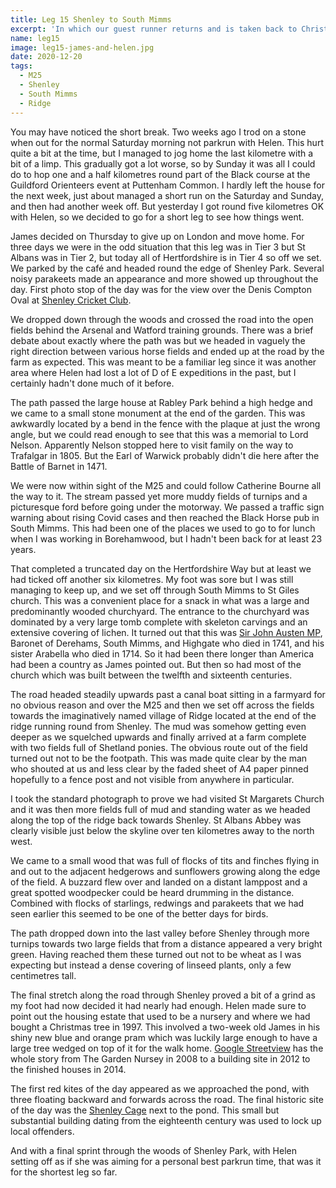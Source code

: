 ```yaml
---
title: Leg 15 Shenley to South Mimms
excerpt: 'In which our guest runner returns and is taken back to Christmas past'
name: leg15
image: leg15-james-and-helen.jpg
date: 2020-12-20
tags:
  - M25
  - Shenley
  - South Mimms
  - Ridge
---
```


You may have noticed the short break. Two weeks ago I trod on a stone when out for the normal Saturday morning not parkrun with Helen. This hurt quite a bit at the time, but I managed to jog home the last kilometre with a bit of a limp. This gradually got a lot worse, so by Sunday it was all I could do to hop one and a half kilometres round part of the Black course at the Guildford Orienteers event at Puttenham Common. I hardly left the house for the next week, just about managed a short run on the Saturday and Sunday, and then had another week off. But yesterday I got round five kilometres OK with Helen, so we decided to go for a short leg to see how things went.

James decided on Thursday to give up on London and move home. For three days we were in the odd situation that this leg was in Tier 3 but St Albans was in Tier 2, but today all of Hertfordshire is in Tier 4 so off we set. We parked by the café and headed round the edge of Shenley Park. Several noisy parakeets made an appearance and more showed up throughout the day. First photo stop of the day was for the view over the Denis Compton Oval at [Shenley Cricket Club](https://londonshenleyclub.co.uk/cricket/).

We dropped down through the woods and crossed the road into the open fields behind the Arsenal and Watford training grounds. There was a brief debate about exactly where the path was but we headed in vaguely the right direction between various horse fields and ended up at the road by the farm as expected. This was meant to be a familiar leg since it was another area where Helen had lost a lot of D of E expeditions in the past, but I certainly hadn't done much of it before.

The path passed the large house at Rabley Park behind a high hedge and we came to a small stone monument at the end of the garden. This was awkwardly located by a bend in the fence with the plaque at just the wrong angle, but we could read enough to see that this was a memorial to Lord Nelson. Apparently Nelson stopped here to visit family on the way to Trafalgar in 1805. But the Earl of Warwick probably didn't die here after the Battle of Barnet in 1471.

We were now within sight of the M25 and could follow Catherine Bourne all the way to it. The stream passed yet more muddy fields of turnips and a picturesque ford before going under the motorway. We passed a traffic sign warning about rising Covid cases and then reached the Black Horse pub in South Mimms. This had been one of the places we used to go to for lunch when I was working in Borehamwood, but I hadn't been back for at least 23 years.

That completed a truncated day on the Hertfordshire Way but at least we had ticked off another six kilometres. My foot was sore but I was still managing to keep up, and we set off through South Mimms to St Giles church. This was a convenient place for a snack in what was a large and predominantly wooded churchyard. The entrance to the churchyard was dominated by a very large tomb complete with skeleton carvings and an extensive covering of lichen. It turned out that this was [Sir John Austen MP](https://en.wikipedia.org/wiki/Sir_John_Austen,_1st_Baronet), Baronet of Derehams, South Mimms, and Highgate who died in 1741, and his sister Arabella who died in 1714. So it had been there longer than America had been a country as James pointed out. But then so had most of the church which was built between the twelfth and sixteenth centuries.

The road headed steadily upwards past a canal boat sitting in a farmyard for no obvious reason and over the M25 and then we set off across the fields towards the imaginatively named village of Ridge located at the end of the ridge running round from Shenley. The mud was somehow getting even deeper as we squelched upwards and finally arrived at a farm complete with two fields full of Shetland ponies. The obvious route out of the field turned out not to be the footpath. This was made quite clear by the man who shouted at us and less clear by the faded sheet of A4 paper pinned hopefully to a fence post and not visible from anywhere in particular.

I took the standard photograph to prove we had visited St Margarets Church and it was then more fields full of mud and standing water as we headed along the top of the ridge back towards Shenley. St Albans Abbey was clearly visible just below the skyline over ten kilometres away to the north west.

We came to a small wood that was full of flocks of tits and finches flying in and out to the adjacent hedgerows and sunflowers growing along the edge of the field. A buzzard flew over and landed on a distant lamppost and a great spotted woodpecker could be heard drumming in the distance. Combined with flocks of starlings, redwings and parakeets that we had seen earlier this seemed to be one of the better days for birds.

The path dropped down into the last valley before Shenley through more turnips towards two large fields that from a distance appeared a very bright green. Having reached them these turned out not to be wheat as I was expecting but instead a dense covering of linseed plants, only a few centimetres tall.

The final stretch along the road through Shenley proved a bit of a grind as my foot had now decided it had nearly had enough. Helen made sure to point out the housing estate that used to be a nursery and where we had bought a Christmas tree in 1997. This involved a two-week old James in his shiny new blue and orange pram which was luckily large enough to have a large tree wedged on top of it for the walk home. [Google Streetview](https://www.google.com/maps/@51.6886138,-0.2783918,3a,75y,189.82h,82.56t/data=!3m7!1e1!3m5!1sdnKRpeLFq33GmQ4DCiBowA!2e0!5s20080801T000000!7i13312!8i6656) has the whole story from The Garden Nursey in 2008 to a building site in 2012 to the finished houses in 2014.

The first red kites of the day appeared as we approached the pond, with three floating backward and forwards across the road. The final historic site of the day was the [Shenley Cage](https://www.waymarking.com/waymarks/WM7E24_The_Cage_Shenley_Hertfordshire) next to the pond. This small but substantial building dating from the eighteenth century was used to lock up local offenders.

And with a final sprint through the woods of Shenley Park, with Helen setting off as if she was aiming for a personal best parkrun time, that was it for the shortest leg so far.
